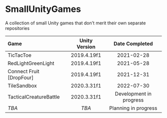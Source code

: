 # SmallUnityGames
A collection of small Unity games that don't merit their own separate repositories

| Game                     | Unity Version | Date Completed          |
| :----------------------- | :-----------: | :---------------------: |
| TicTacToe                | 2019.4.19f1   | 2021-02-28              |
| RedLightGreenLight       | 2019.4.19f1   | 2021-05-28              |
| Connect Fruit [DropFour] | 2019.4.19f1   | 2021-12-31              |
| TileSandbox              | 2020.3.31f1   | 2022-07-30              |
| TacticalCreatureBattle   | 2020.3.31f1   | Development in progress |
| *TBA*                    | *TBA*         | Planning in progress    |
